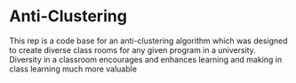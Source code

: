 # Anti-Clustering
This rep is a code base for an anti-clustering algorithm which was designed to create diverse class rooms for any given program in a university. Diversity in a classroom encourages and enhances learning and making in class learning much more valuable
